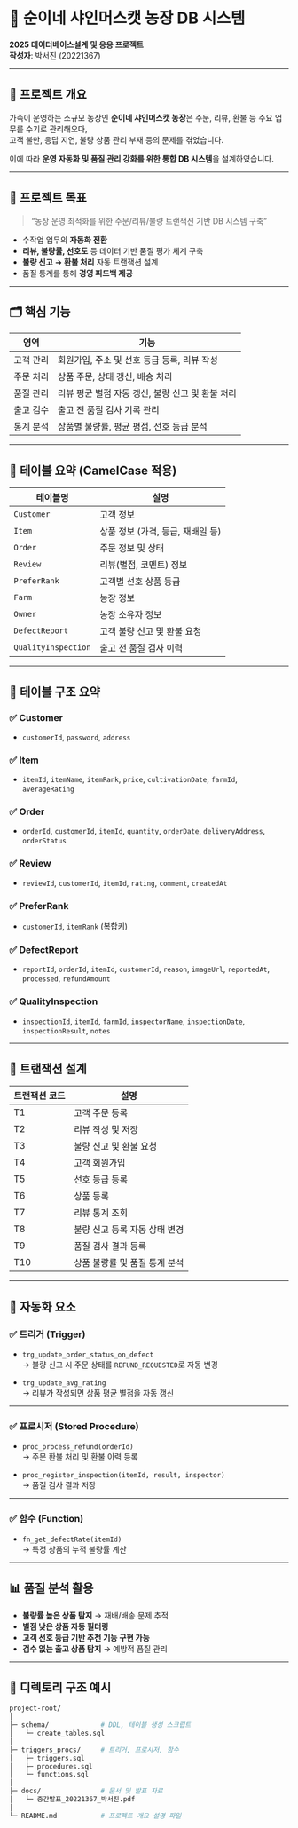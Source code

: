 # 🍇 순이네 샤인머스캣 농장 DB 시스템

**2025 데이터베이스설계 및 응용 프로젝트**  
**작성자**: 박서진 (20221367)

---

## 📌 프로젝트 개요

가족이 운영하는 소규모 농장인 **순이네 샤인머스캣 농장**은 주문, 리뷰, 환불 등 주요 업무를 수기로 관리해오다,  
고객 불만, 응답 지연, 불량 상품 관리 부재 등의 문제를 겪었습니다.

이에 따라 **운영 자동화 및 품질 관리 강화를 위한 통합 DB 시스템**을 설계하였습니다.

---

## 🎯 프로젝트 목표

> “농장 운영 최적화를 위한 주문/리뷰/불량 트랜잭션 기반 DB 시스템 구축”

- 수작업 업무의 **자동화 전환**
- **리뷰, 불량률, 선호도** 등 데이터 기반 품질 평가 체계 구축
- **불량 신고 → 환불 처리** 자동 트랜잭션 설계
- 품질 통계를 통해 **경영 피드백 제공**

---

## 🗂️ 핵심 기능

| 영역 | 기능 |
|------|------|
| 고객 관리 | 회원가입, 주소 및 선호 등급 등록, 리뷰 작성 |
| 주문 처리 | 상품 주문, 상태 갱신, 배송 처리 |
| 품질 관리 | 리뷰 평균 별점 자동 갱신, 불량 신고 및 환불 처리 |
| 출고 검수 | 출고 전 품질 검사 기록 관리 |
| 통계 분석 | 상품별 불량률, 평균 평점, 선호 등급 분석 |

---

## 🧩 테이블 요약 (CamelCase 적용)

| 테이블명 | 설명 |
|----------|------|
| `Customer` | 고객 정보 |
| `Item` | 상품 정보 (가격, 등급, 재배일 등) |
| `Order` | 주문 정보 및 상태 |
| `Review` | 리뷰(별점, 코멘트) 정보 |
| `PreferRank` | 고객별 선호 상품 등급 |
| `Farm` | 농장 정보 |
| `Owner` | 농장 소유자 정보 |
| `DefectReport` | 고객 불량 신고 및 환불 요청 |
| `QualityInspection` | 출고 전 품질 검사 이력 |

---

## 🧱 테이블 구조 요약

### ✅ Customer
- `customerId`, `password`, `address`

### ✅ Item
- `itemId`, `itemName`, `itemRank`, `price`, `cultivationDate`, `farmId`, `averageRating`

### ✅ Order
- `orderId`, `customerId`, `itemId`, `quantity`, `orderDate`, `deliveryAddress`, `orderStatus`

### ✅ Review
- `reviewId`, `customerId`, `itemId`, `rating`, `comment`, `createdAt`

### ✅ PreferRank
- `customerId`, `itemRank` (복합키)

### ✅ DefectReport
- `reportId`, `orderId`, `itemId`, `customerId`, `reason`, `imageUrl`, `reportedAt`, `processed`, `refundAmount`

### ✅ QualityInspection
- `inspectionId`, `itemId`, `farmId`, `inspectorName`, `inspectionDate`, `inspectionResult`, `notes`

---

## 🔁 트랜잭션 설계

| 트랜잭션 코드 | 설명 |
|---------------|------|
| T1 | 고객 주문 등록 |
| T2 | 리뷰 작성 및 저장 |
| T3 | 불량 신고 및 환불 요청 |
| T4 | 고객 회원가입 |
| T5 | 선호 등급 등록 |
| T6 | 상품 등록 |
| T7 | 리뷰 통계 조회 |
| T8 | 불량 신고 등록 자동 상태 변경 |
| T9 | 품질 검사 결과 등록 |
| T10 | 상품 불량률 및 품질 통계 분석 |

---

## 🧠 자동화 요소

### ✅ 트리거 (Trigger)

- `trg_update_order_status_on_defect`  
  → 불량 신고 시 주문 상태를 `REFUND_REQUESTED`로 자동 변경

- `trg_update_avg_rating`  
  → 리뷰가 작성되면 상품 평균 별점을 자동 갱신

---

### ✅ 프로시저 (Stored Procedure)

- `proc_process_refund(orderId)`  
  → 주문 환불 처리 및 환불 이력 등록

- `proc_register_inspection(itemId, result, inspector)`  
  → 품질 검사 결과 저장

---

### ✅ 함수 (Function)

- `fn_get_defectRate(itemId)`  
  → 특정 상품의 누적 불량률 계산

---

## 📊 품질 분석 활용

- **불량률 높은 상품 탐지** → 재배/배송 문제 추적
- **별점 낮은 상품 자동 필터링**
- **고객 선호 등급 기반 추천 기능 구현 가능**
- **검수 없는 출고 상품 탐지** → 예방적 품질 관리

---

## 📁 디렉토리 구조 예시

```bash
project-root/
│
├─ schema/             # DDL, 테이블 생성 스크립트
│   └─ create_tables.sql
│
├─ triggers_procs/     # 트리거, 프로시저, 함수
│   ├─ triggers.sql
│   ├─ procedures.sql
│   └─ functions.sql
│
├─ docs/               # 문서 및 발표 자료
│   └─ 중간발표_20221367_박서진.pdf
│
└─ README.md           # 프로젝트 개요 설명 파일
